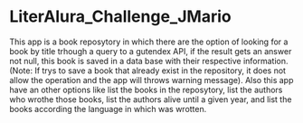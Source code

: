 # LiterAlura_Challenge_JMario

This app is a book reposytory in which there are the option of looking for a book by title trhough a query to a gutendex API, if the result 
gets an answer not null, this book is saved in a data base with their respective information. (Note: If trys to save a book that already exist in the repository, it does not allow the operation and the app will throws warning message).
Also this app have an other options like list the books in the reposytory, list the authors who wrothe those books, list the authors alive until a given year, and list the books according the language in which was wrotten.
